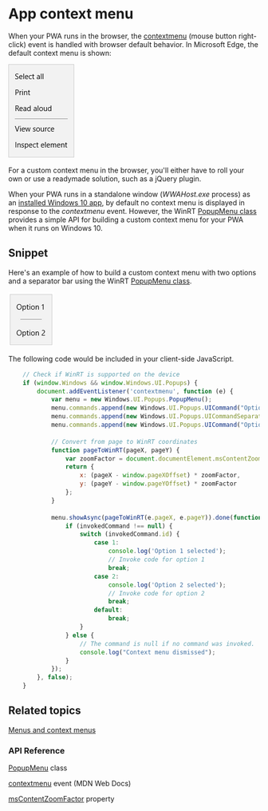 # App context menu

When your PWA runs in the browser, the [contextmenu](https://developer.mozilla.org/en-US/docs/Web/Events/contextmenu) (mouse button right-click) event is handled with browser default behavior. In Microsoft Edge, the default context menu is shown:

![Microsoft Edge default context menu](../media/microsoft-edge-context-menu.png)

For a custom context menu in the browser, you'll either have to roll your own or use a readymade solution, such as a jQuery plugin.

When your PWA runs in a standalone window (*WWAHost.exe* process) as an [installed Windows 10 app](https://docs.microsoft.com/microsoft-edge/progressive-web-apps/microsoft-store), by default no context menu is displayed in response to the *contextmenu* event. However, the WinRT [PopupMenu class](https://docs.microsoft.com/en-us/uwp/api/windows.ui.popups.popupmenu) provides a simple API for building a custom context menu for your PWA when it runs on Windows 10.

## Snippet

Here's an example of how to build a custom context menu with two options and a separator bar using the WinRT [PopupMenu class](https://docs.microsoft.com/en-us/uwp/api/windows.ui.popups.popupmenu). 

![Custom app context menu](../media/app-context-menu.png)

The following code would be included in your client-side JavaScript.

```JavaScript
    // Check if WinRT is supported on the device
    if (window.Windows && window.Windows.UI.Popups) {
        document.addEventListener('contextmenu', function (e) {
            var menu = new Windows.UI.Popups.PopupMenu();
            menu.commands.append(new Windows.UI.Popups.UICommand("Option 1", null, 1));
            menu.commands.append(new Windows.UI.Popups.UICommandSeparator);
            menu.commands.append(new Windows.UI.Popups.UICommand("Option 2", null, 2));

            // Convert from page to WinRT coordinates
            function pageToWinRT(pageX, pageY) {
                var zoomFactor = document.documentElement.msContentZoomFactor;
                return {
                    x: (pageX - window.pageXOffset) * zoomFactor,
                    y: (pageY - window.pageYOffset) * zoomFactor
                };
            }

            menu.showAsync(pageToWinRT(e.pageX, e.pageY)).done(function (invokedCommand) {
                if (invokedCommand !== null) {
                    switch (invokedCommand.id) {
                        case 1: 
                            console.log('Option 1 selected');
                            // Invoke code for option 1
                            break;
                        case 2: 
                            console.log('Option 2 selected');
                            // Invoke code for option 2
                            break;
                        default:
                            break;
                    }
                } else {
                    // The command is null if no command was invoked.
                    console.log("Context menu dismissed");
                }
            });
        }, false);
    }
```

## Related topics

[Menus and context menus](https://docs.microsoft.com/en-us/windows/uwp/design/controls-and-patterns/menus)

### API Reference

[PopupMenu](https://docs.microsoft.com/en-us/uwp/api/windows.ui.popups.popupmenu) class

[contextmenu](https://developer.mozilla.org/en-US/docs/Web/Events/contextmenu) event (MDN Web Docs)

[msContentZoomFactor](https://msdn.microsoft.com/en-us/library/hh772066(v=vs.85).aspx) property

